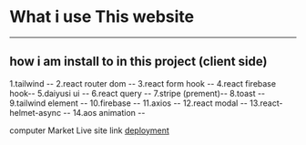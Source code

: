 # What i use This website
--------------------------------------------------
how i am install to in this project (client side)
--------------------------------------------------
1.tailwind --
2.react router dom --
3.react form hook --
4.react firebase hook--
5.daiyusi ui --
6.react query --
7.stripe (prement)--
8.toast --
9.tailwind element --
10.firebase -- 
11.axios --
12.react modal --
13.react-helmet-async --
14.aos animation --


computer Market Live site link [deployment](https://assignment-12-full-stack.web.app/)